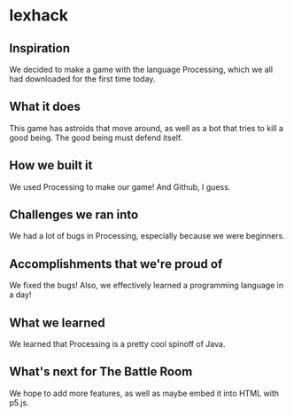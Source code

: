# lexhack
## Inspiration
We decided to make a game with the language Processing, which we all had downloaded for the first time today.

## What it does
This game has astroids that move around, as well as a bot that tries to kill a good being. The good being must defend itself.

## How we built it
We used Processing to make our game! And Github, I guess.

## Challenges we ran into
We had a lot of bugs in Processing, especially because we were beginners.

## Accomplishments that we're proud of
We fixed the bugs! Also, we effectively learned a programming language in a day!

## What we learned
We learned that Processing is a pretty cool spinoff of Java.

## What's next for The Battle Room
We hope to add more features, as well as maybe embed it into HTML with p5.js.
